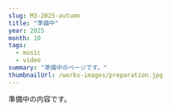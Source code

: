 ```yaml
---
slug: M3-2025-autumn
title: "準備中"
year: 2025
month: 10
tags:
  - music
  - video
summary: "準備中のページです。"
thumbnailUrl: /works-images/preparation.jpg
---
```


準備中の内容です。